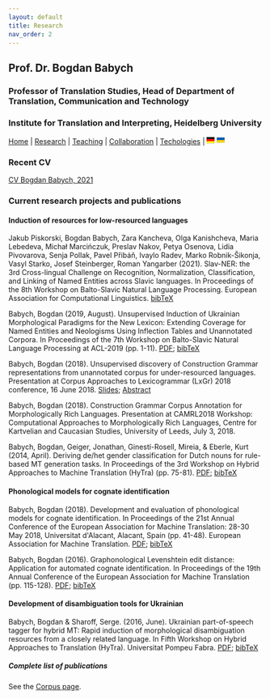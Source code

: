 ```yaml
---
layout: default
title: Research
nav_order: 2
---
```



## Prof. Dr. Bogdan Babych
### Professor of Translation Studies, Head of Department of Translation, Communication and Technology
### Institute for Translation and Interpreting, Heidelberg University

[Home](index.md) | [Research](research.md) | [Teaching](teaching.md) | [Collaboration](collaboration.md) | [Techologies](techlabs.md) | [![Image](de_l_flag.png)](/de_index.html) [![Image](uk_l_flag.png)](/uk_index.html)

### Recent CV
[CV Bogdan Babych, 2021](./babych-b--2021-03-cv-and-publications.pdf)

### Current research projects and publications

#### Induction of resources for low-resourced languages
Jakub Piskorski, Bogdan Babych, Zara Kancheva, Olga Kanishcheva, Maria Lebedeva, Michał Marcińczuk, Preslav Nakov, Petya Osenova, Lidia Pivovarova, Senja Pollak, Pavel Přibáň, Ivaylo Radev, Marko Robnik-Šikonja, Vasyl Starko, Josef Steinberger, Roman Yangarber (2021). Slav-NER: the 3rd Cross-lingual Challenge on Recognition, Normalization, Classification, and Linking of Named Entities across Slavic languages. In Proceedings of the 8th Workshop on Balto-Slavic Natural Language Processing. European Association for Computational Linguistics. [bibTeX](bibTeX.md#bsnlp2021stIntroPaperPiskorskiEtAl)

Babych, Bogdan (2019, August). Unsupervised Induction of Ukrainian Morphological Paradigms for the New Lexicon: Extending Coverage for Named Entities and Neologisms Using Inflection Tables and Unannotated Corpora. In Proceedings of the 7th Workshop on Balto-Slavic Natural Language Processing at ACL-2019 (pp. 1-11). [PDF](https://www.aclweb.org/anthology/W19-3701.pdf); [bibTeX](bibTeX.md#babych2019unsupervised)

Babych, Bogdan (2018). Unsupervised discovery of Construction Grammar representations from unannotated corpus for under-resourced languages. Presentation at Corpus Approaches to Lexicogrammar (LxGr) 2018 conference, 16 June 2018. [Slides](https://www.edgehill.ac.uk/english/files/2018/06/LxGr2018.Babych.slides.pdf); [Abstract](https://www.edgehill.ac.uk/english/files/2018/05/LxGr2018.Babych.pdf)

Babych, Bogdan (2018). Construction Grammar Corpus Annotation for Morphologically Rich Languages. Presentation at CAMRL2018 Workshop: Computational Approaches to Morphologically Rich Languages, Centre for Kartvelian and Caucasian Studies, University of Leeds, July 3, 2018.

Babych, Bogdan, Geiger, Jonathan, Ginestí-Rosell, Mireia, & Eberle, Kurt (2014, April). Deriving de/het gender classification for Dutch nouns for rule-based MT generation tasks. In Proceedings of the 3rd Workshop on Hybrid Approaches to Machine Translation (HyTra) (pp. 75-81). [PDF](https://www.aclweb.org/anthology/W14-1014.pdf); [bibTeX](bibTeX.md#babych2014deriving)


#### Phonological models for cognate identification

Babych, Bogdan (2018). Development and evaluation of phonological models for cognate identification. In Proceedings of the 21st Annual Conference of the European Association for Machine Translation: 28-30 May 2018, Universitat d'Alacant, Alacant, Spain (pp. 41-48). European Association for Machine Translation. [PDF](https://core.ac.uk/download/pdf/158609435.pdf); [bibTeX](bibTeX.md#babych2018development)

Babych, Bogdan (2016). Graphonological Levenshtein edit distance: Application for automated cognate identification. In Proceedings of the 19th Annual Conference of the European Association for Machine Translation (pp. 115-128). [PDF](https://www.aclweb.org/anthology/W16-3402.pdf); [bibTeX](bibTeX.md#babych2016graphonological)

#### Development of disambiguation tools for Ukrainian

Babych, Bogdan & Sharoff, Serge. (2016, June). Ukrainian part-of-speech tagger for hybrid MT: Rapid induction of morphological disambiguation resources from a closely related language. In Fifth Workshop on Hybrid Approaches to Translation (HyTra). Universitat Pompeu Fabra. [PDF](http://eprints.whiterose.ac.uk/100896/3/BabychExperiencing%20the%20digital%20world.pdf); [bibTeX](bibTeX.md#babych2016ukrainian)


##### Complete list of publications
See the [Corpus page](http://corpus.leeds.ac.uk/bogdan/publications/index.html).
